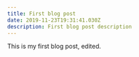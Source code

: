 ```yaml
---
title: First blog post
date: 2019-11-23T19:31:41.030Z
description: First blog post description
---
```

This is my first blog post, edited.
